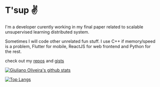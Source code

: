# T'sup ✌️

I'm a developer curently working in my final paper related to scalable unsupervised learning distributed system.

Sometimes I will code other unrelated fun stuff. I use C++ if memory/speed is a problem, Flutter for mobile, ReactJS for web frontend and Python for the rest.

check out my [repos](https://github.com/giuliano-oliveira?tab=repositories) and [gists](https://gist.github.com/giuliano-oliveira)

[![Giuliano Oliveira's github stats](https://github-readme-stats.vercel.app/api?username=giuliano-oliveira&show_icons=true&theme=dark)](https://github.com/anuraghazra/github-readme-stats)

[![Top Langs](https://github-readme-stats.vercel.app/api/top-langs/?username=giuliano-oliveira&layout=compact&hide=Jupyter%20Notebook&theme=dark)](https://github.com/anuraghazra/github-readme-stats)
